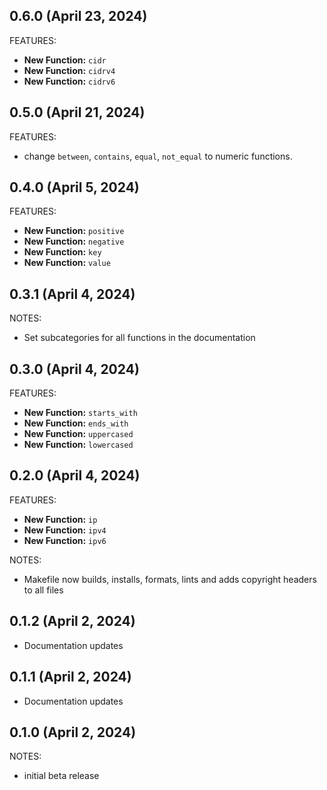 ## 0.6.0 (April 23, 2024)

FEATURES:

* **New Function:** `cidr`
* **New Function:** `cidrv4`
* **New Function:** `cidrv6`

## 0.5.0 (April 21, 2024)

FEATURES:

* change `between`, `contains`, `equal`, `not_equal` to numeric functions.

## 0.4.0 (April 5, 2024)

FEATURES:

* **New Function:** `positive`
* **New Function:** `negative`
* **New Function:** `key`
* **New Function:** `value`

## 0.3.1 (April 4, 2024)

NOTES:

* Set subcategories for all functions in the documentation

## 0.3.0 (April 4, 2024)

FEATURES:

* **New Function:** `starts_with`
* **New Function:** `ends_with`
* **New Function:** `uppercased`
* **New Function:** `lowercased`

## 0.2.0 (April 4, 2024)

FEATURES:

* **New Function:** `ip`
* **New Function:** `ipv4`
* **New Function:** `ipv6`

NOTES:

* Makefile now builds, installs, formats, lints and adds copyright headers to all files

## 0.1.2 (April 2, 2024)

* Documentation updates

## 0.1.1 (April 2, 2024)

* Documentation updates

## 0.1.0 (April 2, 2024)

NOTES:

* initial beta release
